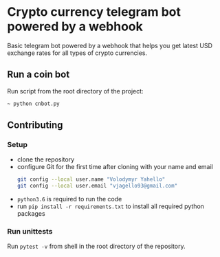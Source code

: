 # Crypto currency telegram bot powered by a webhook
Basic telegram bot powered by a webhook that helps you get latest USD exchange rates for all types of crypto currencies.

## Run a coin bot
Run script from the root directory of the project:
```bash
~ python cnbot.py
```

## Contributing

### Setup
- clone the repository
- configure Git for the first time after cloning with your name and email
  ```bash
  git config --local user.name "Volodymyr Yahello"
  git config --local user.email "vjagello93@gmail.com"
  ```
- `python3.6` is required to run the code
- run `pip install -r requirements.txt` to install all required python packages

### Run unittests
Run `pytest -v` from shell in the root directory of the repository.